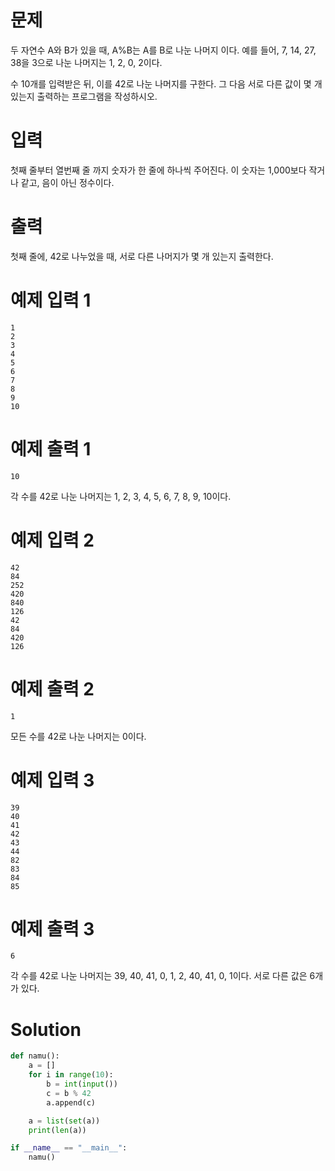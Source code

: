 # 문제
두 자연수 A와 B가 있을 때, A%B는 A를 B로 나눈 나머지 이다. 예를 들어, 7, 14, 27, 38을 3으로 나눈 나머지는 1, 2, 0, 2이다. 

수 10개를 입력받은 뒤, 이를 42로 나눈 나머지를 구한다. 그 다음 서로 다른 값이 몇 개 있는지 출력하는 프로그램을 작성하시오.

# 입력
첫째 줄부터 열번째 줄 까지 숫자가 한 줄에 하나씩 주어진다. 이 숫자는 1,000보다 작거나 같고, 음이 아닌 정수이다.

# 출력
첫째 줄에, 42로 나누었을 때, 서로 다른 나머지가 몇 개 있는지 출력한다.

# 예제 입력 1 
```
1
2
3
4
5
6
7
8
9
10
```
# 예제 출력 1 
```
10
```
각 수를 42로 나눈 나머지는 1, 2, 3, 4, 5, 6, 7, 8, 9, 10이다.

# 예제 입력 2 
```
42
84
252
420
840
126
42
84
420
126
```
# 예제 출력 2 
```
1
```
모든 수를 42로 나눈 나머지는 0이다.

# 예제 입력 3 
```
39
40
41
42
43
44
82
83
84
85
```
# 예제 출력 3 
```
6
```
각 수를 42로 나눈 나머지는 39, 40, 41, 0, 1, 2, 40, 41, 0, 1이다. 서로 다른 값은 6개가 있다.
# Solution
```python
def namu():
    a = []
    for i in range(10):
        b = int(input())
        c = b % 42
        a.append(c)

    a = list(set(a))
    print(len(a))

if __name__ == "__main__":
    namu()
```
